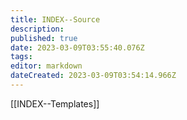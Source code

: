 ```yaml
---
title: INDEX--Source
description: 
published: true
date: 2023-03-09T03:55:40.076Z
tags: 
editor: markdown
dateCreated: 2023-03-09T03:54:14.966Z
---
```


[[INDEX--Templates]]